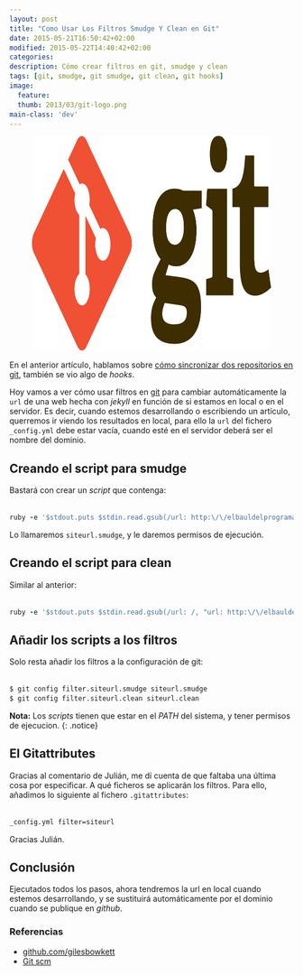 ```yaml
---
layout: post
title: "Como Usar Los Filtros Smudge Y Clean en Git"
date: 2015-05-21T16:50:42+02:00
modified: 2015-05-22T14:40:42+02:00
categories:
description: Cómo crear filtros en git, smudge y clean
tags: [git, smudge, git smudge, git clean, git hooks]
image:
  feature:
  thumb: 2013/03/git-logo.png
main-class: 'dev'
---
```


<figure>
  <img src="/assets/img/2013/03/git-logo.png" title="Sincronización de proyectos en git con hooks (ganchos)" alt="Sincronización de proyectos en git con hooks (ganchos)" width="910" height="380"/>
</figure>

En el anterior artículo, hablamos sobre [cómo sincronizar dos repositorios en git](/sincronizacin-de-proyectos-en-git-con-hooks-ganchos/), también se vio algo de _hooks_.

Hoy vamos a ver cómo usar filtros en [git](/mini-tutorial-y-chuleta-de-comandos-git/) para cambiar automáticamente la `url` de una web hecha con _jekyll_ en función de si estamos en local o en el servidor. Es decir, cuando estemos desarrollando o escribiendo un artículo, querremos ir viendo los resultados en local, para ello la `url` del fichero `_config.yml` debe estar vacía, cuando esté en el servidor deberá ser el nombre del dominio.

<!--ad-->

## Creando el script para smudge

Bastará con crear un _script_ que contenga:

```ruby

ruby -e '$stdout.puts $stdin.read.gsub(/url: http:\/\/elbauldelprogramador\.com/, "url: ")'

```

Lo llamaremos `siteurl.smudge`, y le daremos permisos de ejecución.

## Creando el script para clean

Similar al anterior:

```ruby

ruby -e '$stdout.puts $stdin.read.gsub(/url: /, "url: http:\/\/elbauldelprogramador\.com")'

```

## Añadir los scripts a los filtros

Solo resta añadir los filtros a la configuración de git:

```bash

$ git config filter.siteurl.smudge siteurl.smudge
$ git config filter.siteurl.clean siteurl.clean

```

**Nota:** Los _scripts_ tienen que estar en el _PATH_ del sistema, y tener permisos de ejecucion.
{: .notice}

## El Gitattributes

Gracias al comentario de Julián, me dí cuenta de que faltaba una última cosa por especificar. A qué ficheros se aplicarán los filtros. Para ello, añadimos lo siguiente al fichero `.gitattributes`:

```bash

_config.yml filter=siteurl

```

Gracias Julián.

## Conclusión

Ejecutados todos los pasos, ahora tendremos la url en local cuando estemos desarrollando, y se sustituirá automáticamente por el dominio cuando se publique en _github_.

### Referencias

* [github.com/gilesbowkett](https://github.com/gilesbowkett/git-smudge-and-clean "Git smudge and Clean")
* [Git scm](http://git-scm.com/book/en/v2/Customizing-Git-Git-Attributes "Git SCM")
